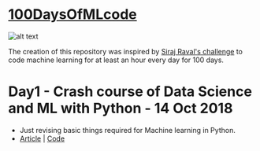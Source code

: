 # [100DaysOfMLcode](https://www.youtube.com/watch?v=cuQMBj1cWPo&vl=en)

![alt text](https://cdn-images-1.medium.com/max/800/1*mxKzNIGP2PCnJOTXtEgQmg.png )


The creation of this repository was inspired by [Siraj Raval's challenge](https://github.com/llSourcell/100_Days_of_ML_Code) to code machine learning for at least an hour every day for 100 days.
 
# Day1 - Crash course of Data Science and ML with Python - 14 Oct 2018
 - Just revising basic things required for Machine learning in Python.
 - [Article](https://www.linkedin.com/feed/update/urn:li:activity:6432532718810169344/) | [Code](https://github.com/SBZed/100DaysOfMLcode/tree/master/Day%201%20-%20ML%20with%20Python) 
